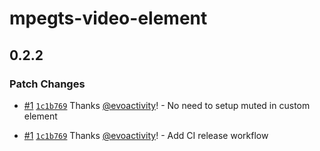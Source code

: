 # mpegts-video-element

## 0.2.2

### Patch Changes

- [#1](https://github.com/ektotv/mpegts-video-element/pull/1) [`1c1b769`](https://github.com/ektotv/mpegts-video-element/commit/1c1b7699555727f81c7288cbbe76cffc72a24126) Thanks [@evoactivity](https://github.com/evoactivity)! - No need to setup muted in custom element

- [#1](https://github.com/ektotv/mpegts-video-element/pull/1) [`1c1b769`](https://github.com/ektotv/mpegts-video-element/commit/1c1b7699555727f81c7288cbbe76cffc72a24126) Thanks [@evoactivity](https://github.com/evoactivity)! - Add CI release workflow
